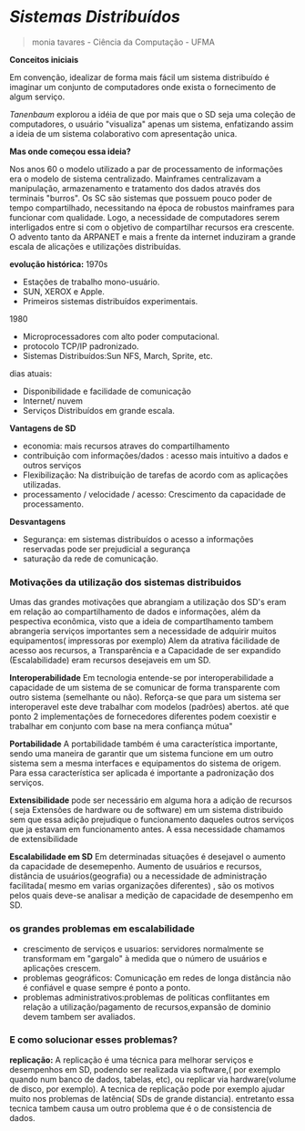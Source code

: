 # *Sistemas Distribuídos*
> monia tavares - Ciência da Computação - UFMA

**Conceitos iniciais**

Em convenção, idealizar de forma mais fácil um sistema distribuído é imaginar um conjunto de computadores onde exista o fornecimento de algum serviço.

*Tanenbaum* explorou a idéia de que por mais que o SD seja uma coleção de computadores, o usuário "visualiza" apenas um sistema, enfatizando assim a ideia de um sistema colaborativo com apresentação unica.

**Mas onde começou essa ideia?**

Nos anos 60 o modelo utilizado a par de processamento de informações era o modelo de sistema centralizado. Mainframes centralizavam a manipulação, armazenamento e tratamento dos dados através dos terminais "burros".
Os SC são sistemas que possuem pouco poder de tempo compartilhado, necessitando na época de  robustos mainframes para funcionar com qualidade. 
Logo, a necessidade de computadores serem interligados entre si com o objetivo de compartilhar recursos era crescente.
O advento tanto da ARPANET e mais a frente da internet induziram a grande escala de alicações e utilizações distribuídas.

**evolução histórica:**
1970s
- Estações de trabalho mono-usuário.
- SUN, XEROX e Apple.
- Primeiros sistemas distribuídos experimentais.

1980
- Microprocessadores com alto poder computacional.
- protocolo TCP/IP padronizado.
- Sistemas Distribuídos:Sun NFS, March, Sprite, etc.

dias atuais:
- Disponibilidade e facilidade de comunicação
- Internet/ nuvem
- Serviços Distribuídos em grande escala.

**Vantagens de SD**
- economia: mais recursos atraves do compartilhamento
- contribuição com informações/dados : acesso mais intuitivo a dados e outros serviços
- Flexibilização: Na distribuição de tarefas de acordo com as aplicações utilizadas.
- processamento / velocidade / acesso: Crescimento da capacidade de processamento.

**Desvantagens**
- Segurança: em sistemas distribuídos o acesso a informações reservadas pode ser prejudicial a segurança
- saturação da rede de comunicação.

### Motivações da utilização dos sistemas distribuidos
 Umas das grandes motivações que abrangiam a utilização dos SD's eram em relação ao compartilhamento de dados e informações, além da pespectiva econômica, visto que a ideia de compartlhamento tambem abrangeria serviços importantes sem a necessidade de adquirir muitos equipamentos( impressoras por exemplo)
Alem da atrativa fácilidade de acesso aos recursos, a Transparência e a Capacidade de ser expandido (Escalabilidade) eram recursos desejaveis em um SD.

**Interoperabilidade**
Em tecnologia entende-se por interoperabilidade a capacidade de um sistema de se comunicar de forma transparente com outro sistema (semelhante ou não). Reforça-se que para um sistema ser interoperavel este deve trabalhar com modelos (padrões) abertos.
até que ponto 2 implementações de fornecedores diferentes podem coexistir e trabalhar em conjunto com base na mera confiança mútua"

**Portabilidade**
A portabilidade também é uma característica importante, sendo uma maneira de garantir que um sistema funcione em um outro sistema sem a mesma interfaces e equipamentos do sistema de origem. Para essa característica ser aplicada é importante a padronização dos serviços.

**Extensibilidade**
pode ser necessário em alguma hora a adição de recursos ( seja Extensões de hardware ou de software) em um sistema distribuido sem que essa adição prejudique o funcionamento daqueles outros serviços que ja estavam em funcionamento antes. A essa necessidade chamamos de extensibilidade

**Escalabilidade em SD**
Em determinadas situações é desejavel o aumento da capacidade de desemepenho. Aumento de usuários e recursos, distância de usuários(geografia) ou a necessidade de administração facilitada( mesmo em varias organizações diferentes) , são os motivos pelos quais deve-se analisar a medição de capacidade de desempenho em SD.

### os grandes problemas em escalabilidade
- crescimento de serviços e usuarios: servidores normalmente se transformam em "gargalo" à medida que o número de usuários e aplicações crescem.
- problemas geográficos: Comunicação em redes de longa distância não é confiável e quase sempre é ponto a ponto. 
- problemas administrativos:problemas de políticas conflitantes em relação a utilização/pagamento de recursos,expansão de dominio 
devem tambem ser avaliados.

### E como solucionar esses problemas?

**replicação:**
A replicação é uma técnica para melhorar serviços e desempenhos em SD, podendo ser realizada via software,( por exemplo quando num banco de dados, tabelas, etc), ou replicar via hardware(volume de disco, por exemplo).
A tecnica de replicação pode por exemplo ajudar muito nos problemas de latência( SDs de grande distancia). entretanto essa tecnica tambem causa um outro problema que é o de consistencia de dados.











